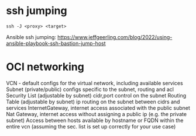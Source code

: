 # ssh jumping
```
ssh -J <proxy> <target>
```
Ansible ssh jumping: https://www.jeffgeerling.com/blog/2022/using-ansible-playbook-ssh-bastion-jump-host

# OCI networking
VCN - default configs for the virtual network, including available services
Subnet (private/public) configs specific to the subnet, routing and acl
Security List (adjustable by subnet) cidr,port control on the subnet
Routing Table (adjustable by subnet) ip routing on the subnet between cidrs and services
InternetGateway, internet access associated with the public subnet
Nat Gateway, internet access without assigning a public ip (e.g. the private subnet)
Access between hosts available by hostname or FQDN within the entire vcn (assuming the sec. list is set up correctly for your use case) 
